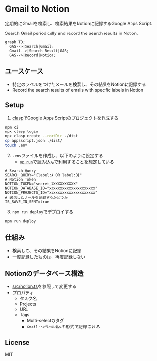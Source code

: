 # Gmail to Notion

定期的にGmailを検索し、検索結果をNotionに記録するGoogle Apps Script.

Search Gmail periodically and record the search results in Notion.

```mermaid
graph TD;
  GAS-->|Search|Gmail;
  Gmail-->|Search Result|GAS;
  GAS-->|Record|Notion;
```

## ユースケース

- 特定のラベルをつけたメールを検索し、その結果をNotionに記録する
- Record the search results of emails with specific labels in Notion

## Setup

1. [clasp](https://github.com/google/clasp)でGoogle Apps Scriptのプロジェクトを作成する

```bash
npm ci
npx clasp login
npx clasp create --rootDir ./dist
cp appsscript.json ./dist/
touch .env
```

2. `.env`ファイルを作成し、以下のように設定する
   - [`op run`](https://developer.1password.com/docs/cli/reference/commands/run)で読み込んで利用することを想定している

```
# Search Query
SEARCH_QUERY="{label:A OR label:B}"
# Notion Token
NOTION_TOKEN="secret_XXXXXXXXXXX"
NOTION_DATABASE_ID="xxxxxxxxxxxxxxxxxxxxx"
NOTION_PROJECTS_ID="xxxxxxxxxxxxxxxxxxxxx"
# 送信したメールを記録するかどうか
IS_SAVE_IN_SENT=true
```

3. `npm run deploy`でデプロイする

```sh
npm run deploy
```

## 仕組み

- 検索して、その結果をNotionに記録
- 一度記録したものは、再度記録しない

## Notionのデータベース構造

- [src/notion.ts](./src/notion.ts)を参照して変更する
- プロパティ
  - タスク名
  - Projects
  - URL
  - Tags
    - Multi-selectのタグ
    - `Gmail::<ラベル名>`の形式で記録される

## License

MIT
